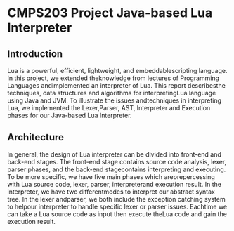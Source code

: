 # CMPS203 Project Java-based Lua Interpreter


## Introduction

Lua  is  a  powerful,  efficient,  lightweight,  and  embeddablescripting  language.  In  this  project,  we  extended  theknowledge  from  lectures  of  Programming  Languages  andimplemented  an  interpreter  of  Lua.  This  report  describesthe techniques, data structures and algorithms for interpretingLua language using Java and JVM. To illustrate the issues andtechniques  in  interpreting  Lua,  we  implemented  the  Lexer,Parser,  AST,  Interpreter  and  Execution  phases  for  our  Java-based  Lua  Interpreter.  

## Architecture

In general, the design of Lua interpreter can be divided into front-end and back-end stages. The front-end stage contains source code  analysis,  lexer,  parser  phases,  and  the  back-end  stagecontains interpreting and executing. To  be  more  specific,  we  have  five  main  phases  which  areprepercessing  with  Lua  source  code,  lexer,  parser,  interpreterand execution result. In the interpreter, we have two differentmodes  to  interpret  our  abstract  syntax  tree.  In  the  lexer  andparser, we both include the exception catching system to helpour interpreter to handle specific lexer or parser issues. Eachtime we can take a Lua source code as input then execute theLua code and gain the execution result.

